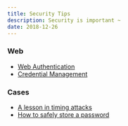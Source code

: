 ```yaml
---
title: Security Tips
description: Security is important ~
date: 2018-12-26
---
```


### Web

* [Web Authentication](https://github.com/w3c/webauthn)
* [Credential Management](https://github.com/w3c/webappsec-credential-management)

### Cases

* [A lesson in timing attacks](https://codahale.com/a-lesson-in-timing-attacks)
* [How to safely store a password](https://codahale.com/how-to-safely-store-a-password)
